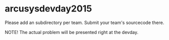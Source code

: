 # arcusysdevday2015

Please add an subdirectory per team. Submit your team's sourcecode there.

NOTE! The actual problem will be presented right at the devday.

